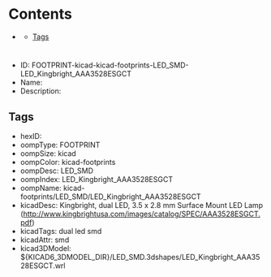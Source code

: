 



Contents
========

* [](#)
	* [Tags](#tags)

# 

- ID: FOOTPRINT-kicad-kicad-footprints-LED_SMD-LED_Kingbright_AAA3528ESGCT
- Name: 
- Description: 

## Tags

- hexID: 
- oompType: FOOTPRINT
- oompSize: kicad
- oompColor: kicad-footprints
- oompDesc: LED_SMD
- oompIndex: LED_Kingbright_AAA3528ESGCT
- oompName: kicad-footprints/LED_SMD/LED_Kingbright_AAA3528ESGCT
- kicadDesc: Kingbright, dual LED, 3.5 x 2.8 mm Surface Mount LED Lamp (http://www.kingbrightusa.com/images/catalog/SPEC/AAA3528ESGCT.pdf)
- kicadTags: dual led smd
- kicadAttr: smd
- kicad3DModel: ${KICAD6_3DMODEL_DIR}/LED_SMD.3dshapes/LED_Kingbright_AAA3528ESGCT.wrl

